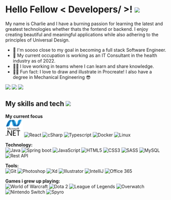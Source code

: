 <h1> Hello Fellow < Developers/ >! <img src = "https://raw.githubusercontent.com/MartinHeinz/MartinHeinz/master/wave.gif" width = 50px> </h1>
<p align='center'>
 
My name is Charlie and I have a burning passion for learning the latest and greatest technologies whether thats the fontend or backend. I enjoy creating beautiful and meaningful applications while also adhering to the principles of Universal Design. 

- 🌱 I'm soooo close to my goal in becoming a full stack Software Engineer.
- 💼 My current occupation is working as an IT Consultant in the health industry as of 2022. 
- 👯‍♂️ I love working in teams where I can learn and share knowledge.
- 🧑‍🎨 Fun fact: I love to draw and illustrate in Procreate! I also have a degree in Mechanical Engineering 😎


![](https://github-profile-summary-cards.vercel.app/api/cards/profile-details?username=gitlyx&theme=vue)
![](https://github-profile-summary-cards.vercel.app/api/cards/repos-per-language?username=gitlyx&theme=vue)
![](https://github-profile-summary-cards.vercel.app/api/cards/most-commit-language?username=vn7n24fzkq&theme=vue)

## My skills and tech <img src = "https://media2.giphy.com/media/QssGEmpkyEOhBCb7e1/giphy.gif?cid=ecf05e47a0n3gi1bfqntqmob8g9aid1oyj2wr3ds3mg700bl&rid=giphy.gif" width = 25px>


**My current focus**
</br>
<img alt="dotnet" width="55" src="https://raw.githubusercontent.com/devicons/devicon/master/icons/dot-net/dot-net-original-wordmark.svg"/>
<img alt="React" src="https://img.icons8.com/color/60/000000/react-native.png"/>
<img alt="cSharp" src="https://img.icons8.com/color/60/000000/c-sharp-logo-2.png"/>
<img alt="Typescript" src="https://img.icons8.com/material-sharp/60/4a90e2/typescript.png"/>
<img alt="Docker" src="https://img.icons8.com/color/60/000000/docker.png"/>
<img alt="Linux" src="https://img.icons8.com/color/60/000000/linux--v2.png"/>

 
**Technology:**
</br>
<img alt="Java" src="https://img.icons8.com/color/30/000000/java-coffee-cup-logo.png" />
<img alt="Spring boot" src="https://img.icons8.com/color/30/000000/spring-logo.png" />
<img alt="JavaScript" src="https://img.icons8.com/color/30/000000/javascript.png" />
<img alt="HTML5" src="https://img.icons8.com/color/30/000000/html-5.png" />
<img alt="CSS3" src="https://img.icons8.com/color/30/000000/css3.png" />
<img alt="SASS" src="https://img.icons8.com/color/30/000000/sass.png"/>
<img alt="MySQL" src="https://img.icons8.com/color/30/000000/mysql.png"/>
<img alt="Rest API" src="https://img.icons8.com/color/30/000000/rest-api.png" />

**Tools:**
</br>
<img alt="Git" src="https://img.icons8.com/color/30/000000/git.png" />
<img alt="Photoshop" src="https://img.icons8.com/color/30/000000/adobe-photoshop.png"/>
<img alt="Xd" src="https://img.icons8.com/color/30/000000/adobe-xd.png"/>
<img alt="Illustrator" src="https://img.icons8.com/color/30/000000/adobe-illustrator.png"/>
<img alt="IntelliJ"  src="https://img.icons8.com/color/30/000000/intellij-idea.png" />
<img alt="Office 365"  src="https://img.icons8.com/color/30/4a90e2/office-365.png"/>


**Games i grew up playing:**
</br>
<img alt="World of Warcraft"  src="https://img.icons8.com/color/30/4a90e2/world-of-warcraft.png"/>
<img alt="Dota 2" src="https://img.icons8.com/color/30/4a90e2/dota.png"/>
<img alt="League of Legends"  src="https://img.icons8.com/plasticine/30/4a90e2/league-of-legends.png"/>
<img alt="Overwatch" src="https://img.icons8.com/color/30/000000/overwatch--v1.png"/>
<img alt="Nintendo Switch"  src="https://img.icons8.com/color/30/4a90e2/nintendo-switch.png"/>
<img alt="Spyro" src="https://img.icons8.com/color/30/000000/spyro.png"/>
